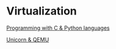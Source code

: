 # Virtualization

[Programming with C & Python languages](https://www.unicorn-engine.org/docs/tutorial.html)

[Unicorn & QEMU](https://www.unicorn-engine.org/docs/beyond_qemu.html)